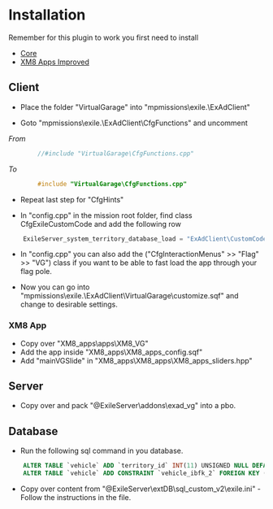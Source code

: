 # Installation

Remember for this plugin to work you first need to install  
* [Core](https://github.com/Bjanski/ExAd/blob/Core/docs/core/installation.md)  
* [XM8 Apps Improved](https://github.com/vitalymind/XM8_apps_improved)
  
## Client

* Place the folder "VirtualGarage" into "mpmissions\exile.<MAP>\ExAdClient\"  

* Goto "mpmissions\exile.<MAP>\ExAdClient\CfgFunctions" and uncomment  

_From_  
```cpp  
        //#include "VirtualGarage\CfgFunctions.cpp"	 
```  
_To_  
```cpp  
        #include "VirtualGarage\CfgFunctions.cpp"	
```  
* Repeat last step for "CfgHints"  

* In "config.cpp" in the mission root folder, find class CfgExileCustomCode  and add the following row
```js
	ExileServer_system_territory_database_load = "ExAdClient\CustomCode\ExileServer_system_territory_database_load.sqf";  
```
* In "config.cpp" you can also add the ("CfgInteractionMenus" >> "Flag" >> "VG") class if you want to be able to fast load the app through your flag pole.  

* Now you can go into "mpmissions\exile.<MAP>\ExAdClient\VirtualGarage\customize.sqf" and change to desirable settings.

### XM8 App

* Copy over "XM8_apps\apps\XM8_VG"  
* Add the app inside "XM8_apps\XM8_apps_config.sqf"
* Add "mainVGSlide" in "XM8_apps\XM8_apps\XM8_apps_sliders.hpp"

## Server 

* Copy over and pack "@ExileServer\addons\exad_vg" into a pbo.

## Database
* Run the following sql command in you database. 
```sql
	ALTER TABLE `vehicle` ADD `territory_id` INT(11) UNSIGNED NULL DEFAULT NULL;
	ALTER TABLE `vehicle` ADD CONSTRAINT `vehicle_ibfk_2` FOREIGN KEY (`territory_id`) REFERENCES `territory`(`id`) ON DELETE CASCADE ON UPDATE RESTRICT;
```

* Copy over content from "@ExileServer\extDB\sql_custom_v2\exile.ini" - Follow the instructions in the file. 